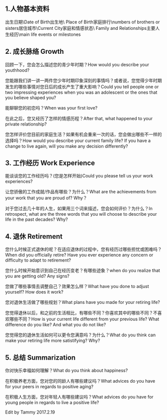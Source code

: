 ## **1.人物基本资料**

出生日期\Date of Birth出生地\ Place of Birth家庭排行\numbers of brothers or sisters居住城市\Current City家庭和情感状态\ Family and Relationships主要人生经历\main life events or milestones

## **2. 成长脉络 Growth**

回顾一下，您会怎么描述您的青少年时期？How would you describe your youthhood?

您能跟我们讲一讲一两件您少年时期印象深刻的事情吗？或者说，您觉得少年时期发生的哪些事情对您日后的成长产生了重大影响？Could you tell people one or two impressing experiences when you was an adolescent or the ones that you believe shaped you?

能聊聊您的初恋吗？When was your first love?

在此之后，您又经历了怎样的情感历程？After that, what happened to your private relationship?

您怎样评价您目前的家庭生活？如果有机会重来一次的话，您会做出哪些不一样的选择吗？How would you describe your current family life? If you have a change to live again, will you make any decision differently?

## **3. 工作经历 Work Experience**

能谈谈您的工作经历吗？\(您是怎样开始\)Could you please tell us your work experiences?

让您骄傲的工作成就\/作品有哪些？为什么？What are the achievements from your work that you are proud of? Why？

对于您过去几十年的人生，如果用三个词来描述，您会如何评价？为什么？In retrospect, what are the three words that you will choose to describe your life in the past decades? Why?

## **4. 退休 Retirement**

您什么时候正式退休的呢？在适应退休的过程中，您有经历过哪些担忧或困难吗？When did you officially retire? Have you ever experience any concern or difficulty to adapt to retirement?

您什么时候开始意识到自己在经历变老？有哪些迹象？when do you realize that you are getting old? Any signs?

您做了哪些事情去调整自己？效果怎么样？What have you done to adjust yourself? How does it work?

您对退休生活做了哪些规划？What plans have you made for your retiring life?

您觉得退休以后，和之前的生活相比，有哪些不同？你喜欢其中的哪些不同？不喜欢哪些不同？How is your current life different from your previous life? What difference do you like? And what you do not like?

您觉得您的退休生活如何可以更令您满意吗？为什么？What do you think can make your retiring life more satistifying? Why?

## **5. 总结 Summarization**

你对快乐幸福如何理解？What do you think about happiness?

在积极养老方面，您对您的同龄人有哪些建议吗？What advices do you have for your peers in regards to positive aging?

在积极人生方面，您对年轻人有哪些建议吗？What advices do you have for young people in regards to live a positive life?

Edit by Tammy 2017.2.19

